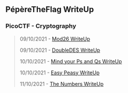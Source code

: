 ## PépèreTheFlag WriteUp

### PicoCTF - Cryptography

> 09/10/2021 - [Mod26 WriteUp](https://rlvx.github.io/docs/Mod26WriteUp.html)
> 
> 09/10/2021 - [DoubleDES WriteUp](https://rlvx.github.io/docs/DoubleDESWriteUp.html)
>
> 10/10/2021 - [Mind your Ps and Qs WriteUp](https://rlvx.github.io/docs/MindyourPsandQsWriteUp.html)
>
> 10/10/2021 - [Easy Peasy WriteUp](https://rlvx.github.io/docs/EasyPeasyWU.html)
>
> 11/10/2021 - [The Numbers WriteUp](https://rlvx.github.io/docs/TheNumbersWU.html)
